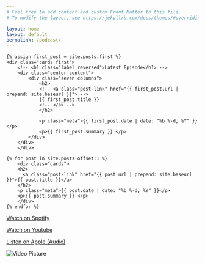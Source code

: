 ```yaml
---
# Feel free to add content and custom Front Matter to this file.
# To modify the layout, see https://jekyllrb.com/docs/themes/#overriding-theme-defaults

layout: home
layout: default
permalink: /podcast/
---
```


<!-- <p>Welcome to <strong>Steve Moy Show</strong>, a place to have open and honest discussions about all different topics! I'd always appreciate your feedback and you can get in touch with us on <a href="mailto:info.stephenmoy@gmail.com?subject=I found your website and wanted to say hi!">email</a> or on <a href="http://twitter.com/stevemoy1">twitter</a>!</p> -->

<div class="card-grid">
<!--   download="{{ first_post.title }}">Download Now</a>      -->
  <!--           <div class="four columns center-content">
                <a href="{{ first_post.file }}" class="button button-primary" 
            </div> -->
    
    {% assign first_post = site.posts.first %}
    <div class="cards first">
        <!-- <h1 class="label reversed">Latest Episode</h1> -->
        <div class="center-content">
            <div class="seven columns">
                <h2>
                <!-- <a class="post-link" href="{{ first_post.url | prepend: site.baseurl }}"> -->
                {{ first_post.title }}
                <!-- </a> -->
                </h2>
                
                <p class="meta">{{ first_post.date | date: "%b %-d, %Y" }}</p>
                <p>{{ first_post.summary }} </p> 
            </div>
        </div>            
        </div>
    
    {% for post in site.posts offset:1 %}
        <div class="cards">
        <h2>
          <a class="post-link" href="{{ post.url | prepend: site.baseurl }}">{{ post.title }}</a>
        </h2>
        <p class="meta">{{ post.date | date: "%b %-d, %Y" }}</p>
        <p>{{ post.summary }} </p>
        </div>
    {% endfor %}
    
</div>

<div class="container center-content extra-padding">
</div>


  [Watch on Spotify](https://open.spotify.com/show/3s3iApXZ8qaWRiijJ3BQE9)


  [Watch on Youtube](https://youtu.be/tgvEX-pH8wI)
  
  [Listen on Apple (Audio)](https://podcasts.apple.com/us/podcast/steve-moy-show/id1678431358)

  ![Video Picture](https://stephenmoy.com/podcast/images/Episode-001_half.png "First Episode")

<!-- This is the base Jekyll theme. You can find out more info about customizing your Jekyll theme, as well as basic Jekyll usage documentation at [jekyllrb.com](https://jekyllrb.com/)

You can find the source code for Minima at GitHub:
[jekyll][jekyll-organization] /
[minima](https://github.com/jekyll/minima)

You can find the source code for Jekyll at GitHub:
[jekyll][jekyll-organization] /
[jekyll](https://github.com/jekyll/jekyll)


[jekyll-organization]: https://github.com/jekyll -->